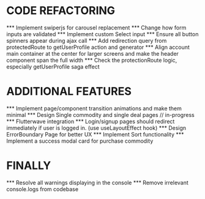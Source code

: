 # CODE REFACTORING
*** Implement swiperjs for carousel replacement
*** Change how form inputs are validated
*** Implement custom Select input
*** Ensure all button spinners appear during ajax call
*** Add redirection query from protectedRoute to getUserProfile action and generator
*** Align account main container at the center for larger screens and make the header component span the full width
*** Check the protectionRoute logic, especially getUserProfile saga effect

# ADDITIONAL FEATURES
*** Implement page/component transition animations and make them minimal
*** Design Single commodity and single deal pages // in-progress
*** Flutterwave integration
*** Login/signup pages should redirect immediately if user is logged in. (use useLayoutEffect hook)
*** Design ErrorBoundary Page for better UX
*** Implement Sort functionality
*** Implement a success modal card for purchase commodity

# FINALLY
*** Resolve all warnings displaying in the console
*** Remove irrelevant console.logs from codebase
